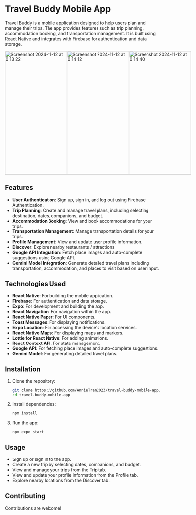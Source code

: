 # Travel Buddy Mobile App

Travel Buddy is a mobile application designed to help users plan and manage their trips. The app provides features such as trip planning, accommodation booking, and transportation management. It is built using React Native and integrates with Firebase for authentication and data storage.

<div style="display: flex; justify-content: space-between;">
  <img width="200" height = "400" alt="Screenshot 2024-11-12 at 0 13 22" src="https://github.com/user-attachments/assets/789812cd-7d17-49fe-971b-60e164fc5aa3" />
  <img width="200" height = "400" alt="Screenshot 2024-11-12 at 0 14 12" src="https://github.com/user-attachments/assets/efaabb27-3042-4aa7-a8cb-44893cddb26b" />
  <img width="200" height = "400" alt="Screenshot 2024-11-12 at 0 14 40" src="https://github.com/user-attachments/assets/d6f4ba12-f119-46cb-ab02-852cb75cedf9" />
</div>

## Features

- **User Authentication**: Sign up, sign in, and log out using Firebase Authentication.
- **Trip Planning**: Create and manage travel plans, including selecting destination, dates, companions, and budget.
- **Accommodation Booking**: View and book accommodations for your trips.
- **Transportation Management**: Manage transportation details for your trips.
- **Profile Management**: View and update user profile information.
- **Discover**: Explore nearby restaurants / attractions
- **Google API Integration**: Fetch place images and auto-complete suggestions using Google API.
- **Gemini Model Integration**: Generate detailed travel plans including transportation, accommodation, and places to visit based on user input.

## Technologies Used

- **React Native**: For building the mobile application.
- **Firebase**: For authentication and data storage.
- **Expo**: For development and building the app.
- **React Navigation**: For navigation within the app.
- **React Native Paper**: For UI components.
- **Toast Messages**: For displaying notifications.
- **Expo Location**: For accessing the device's location services.
- **React Native Maps**: For displaying maps and markers.
- **Lottie for React Native**: For adding animations.
- **React Context API**: For state management.
- **Google API**: For fetching place images and auto-complete suggestions.
- **Gemini Model**: For generating detailed travel plans.

## Installation

1. Clone the repository:

   ```bash
   git clone https://github.com/AnnieTran2023/travel-buddy-mobile-app.git
   cd travel-buddy-mobile-app

   ```

2. Install dependencies:

   ```bash
   npm install

   ```

3. Run the app:
   ```bash
   npx expo start
   ```

## Usage

- Sign up or sign in to the app.
- Create a new trip by selecting dates, companions, and budget.
- View and manage your trips from the Trip tab.
- View and update your profile information from the Profile tab.
- Explore nearby locations from the Discover tab.

## Contributing

Contributions are welcome!
